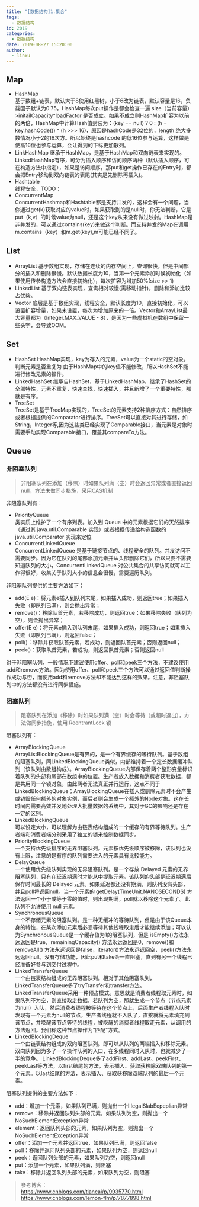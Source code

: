 ```yaml
---
title: "[数据结构]1.集合"
tags:
  - 数据结构
id: 2019
categories:
  - 数据结构
date: 2019-08-27 15:20:00
author: 
  - linxu
---
```



## Map
* HashMap  
基于数组+链表，默认大于8使用红黑树，小于6改为链表，默认容量是16，负载因子默认为0.75，HashMap每次put操作是都会检查一遍 size（当前容量）>initailCapacity*loadFactor 是否成立。如果不成立则HashMap扩容为以前的两倍，HashMap中计算Hash值封装为：(key == null) ? 0 : (h = key.hashCode()) ^ (h >>> 16)，原因是hashCode是32位的，length 绝大多数情况小于2的16次方。所以始终是hashcode 的低16位参与运算，这样做是使高16位也参与运算，会让得到的下标更加散列。
* LinkHashMap
继承于HashMap，是基于HashMap和双向链表来实现的。LinkedHashMap有序，可分为插入顺序和访问顺序两种（默认插入顺序，可在构造方法中指定），如果是访问顺序，那put和get操作已存在的Entry时，都会把Entry移动到双向链表的表尾(其实是先删除再插入)。
* Hashtable  
线程安全，TODO：
* ConcurrentMap  
ConcurrentHashmap和Hashtable都是支持并发的，这样会有一个问题，当你通过get(k)获取对应的value时，如果获取到的是null时，你无法判断，它是put（k,v）的时候value为null，还是这个key从来没有做过映射。HashMap是非并发的，可以通过contains(key)来做这个判断。而支持并发的Map在调用m.contains（key）和m.get(key),m可能已经不同了。

## List
* ArrayList 
基于数组实现，存储在连续的内存空间上，查询很快，但是中间部分的插入和删除很慢。默认数据长度为10，当第一个元素添加时候初始化（如果使用传参构造方法会直接初始化），每次扩容为增加50%(size >> 1)
* LinkedList 
基于双向链表实现，查询相对较慢(需移动指针)，删除和添加比较占优势。
* Vector
底层是基于数组实现，线程安全，默认长度为10，直接初始化，可以设置扩容增量，如果未设置，每次为增加原来的一倍。Vector和ArrayList最大容量都为（Integer.MAX_VALUE - 8），是因为一些虚拟机在数组中保留一些头字，会导致OOM。

## Set
* HashSet
HashMap实现，key为存入的元素，value为一个static的空对象。判断元素是否重复为 由于HashMap中的key值不能修改，所以HashSet不能进行修改元素的操作。
* LinkedHashSet
继承自HashSet，基于LinkedHashMap，继承了HashSet的全部特性，元素不重复，快速查找，快速插入，并且新增了一个重要特性，那就是有序。
* TreeSet  
TreeSet是基于TreeMap实现的，TreeSet的元素支持2种排序方式：自然排序或者根据提供的Comparator进行排序。TreeSet可以直接对其进行存储，如String，Integer等,因为这些类已经实现了Comparable接口，当元素是对象时需要手动实现Comparable接口，覆盖其compareTo方法。

## Queue
### 非阻塞队列
> 非阻塞队列在添加（移除）时如果队列满（空）时会返回异常或者直接返回null，方法未做同步措施，采用CAS机制  

非阻塞队列有：  

* PriorityQueue  
类实质上维护了一个有序列表。加入到 Queue 中的元素根据它们的天然排序（通过其 java.util.Comparable 实现）或者根据传递给构造函数的 java.util.Comparator 实现来定位  
* ConcurrentLinkedQueue  
ConcurrentLinkedQueue 是基于链接节点的、线程安全的队列。并发访问不需要同步。因为它在队列的尾部添加元素并从头部删除它们，所以只要不需要知道队列的大小，ConcurrentLinkedQueue 对公共集合的共享访问就可以工作得很好，收集关于队列大小的信息会很慢，需要遍历队列。  
 
非阻塞队列提供的主要方法如下：  

* add(E e)：将元素e插入到队列末尾，如果插入成功，则返回true；如果插入失败（即队列已满），则会抛出异常；  
* remove()：移除队首元素，若移除成功，则返回true；如果移除失败（队列为空），则会抛出异常；  
* offer(E e)：将元素e插入到队列末尾，如果插入成功，则返回true；如果插入失败（即队列已满），则返回false；  
* poll()：移除并获取队首元素，若成功，则返回队首元素；否则返回null；  
* peek()：获取队首元素，若成功，则返回队首元素；否则返回null  

对于非阻塞队列，一般情况下建议使用offer、poll和peek三个方法，不建议使用add和remove方法。因为使用offer、poll和peek三个方法可以通过返回值判断操作成功与否，而使用add和remove方法却不能达到这样的效果。注意，非阻塞队列中的方法都没有进行同步措施。

### 阻塞队列
> 阻塞队列在添加（移除）时如果队列满（空）时会等待（或超时退出），方法做同步措施，使用 ReentrantLock 锁

阻塞队列有：

* ArrayBlockingQueue  
ArrayListBlockingQueue是有界的，是一个有界缓存的等待队列。基于数组的阻塞队列，同LinkedBlockingQueue类似，内部维持着一个定长数据缓冲队列（该队列由数组构成）。ArrayBlockingQueue内部保存着两个整形变量标识着队列的头部和尾部在数组中的位置。生产者放入数据和消费者获取数据，都是共用同一个锁对象，由此两者无法真正并行运行，这点不同于LinkedBlockingQueue；ArrayBlockingQueue在插入或删除元素时不会产生或销毁任何额外的对象实例，而后者则会生成一个额外的Node对象。这在长时间内需要高效并发地处理大批量数据的系统中，其对于GC的影响还是存在一定的区别。
* LinkedBlockingQueue  
可以设定大小，可以理解为由链表结构组成的一个缓存的有界等待队列。生产者端和消费者端分别采用了独立的锁来控制数据同步。
* PriorityBlockingQueue  
一个支持优先级排序的无界阻塞队列。元素按优先级顺序被移除，该队列也没有上限，注意的是有序的队列需要进入的元素具有比较能力。
* DelayQueue  
一个使用优先级队列实现的无界阻塞队列。是一个存放 Delayed 元素的无界阻塞队列，只有在延迟期满时才能从中提取元素。该队列的头部是延迟期满后保存时间最长的 Delayed 元素。如果延迟都还没有期满，则队列没有头部，并且poll将返回null。当一个元素的 getDelay(TimeUnit.NANOSECONDS) 方法返回一个小于或等于零的值时，则出现期满，poll就以移除这个元素了。此队列不允许使用 null 元素。
* SynchronousQueue  
一个不存储元素的阻塞队列。是一种无缓冲的等待队列，但是由于该Queue本身的特性，在某次添加元素后必须等待其他线程取走后才能继续添加；可以认为SynchronousQueue是一个缓存值为1的阻塞队列，但是 isEmpty()方法永远返回是true，remainingCapacity() 方法永远返回是0，remove()和removeAll() 方法永远返回是false，iterator()方法永远返回空，peek()方法永远返回null。没有存储功能，因此put和take会一直阻塞，直到有另一个线程已经准备好参与到交付过程中。
* LinkedTransferQueue  
一个由链表结构组成的无界阻塞队列。相对于其他阻塞队列，LinkedTransferQueue多了tryTransfer和transfer方法。LinkedTransferQueue采用一种预占模式。意思就是消费者线程取元素时，如果队列不为空，则直接取走数据，若队列为空，那就生成一个节点（节点元素为null）入队，然后消费者线程被等待在这个节点上，后面生产者线程入队时发现有一个元素为null的节点，生产者线程就不入队了，直接就将元素填充到该节点，并唤醒该节点等待的线程，被唤醒的消费者线程取走元素，从调用的方法返回。我们称这种节点操作为“匹配”方式。
* LinkedBlockingDeque  
一个由链表结构组成的双向阻塞队列。即可以从队列的两端插入和移除元素。双向队列因为多了一个操作队列的入口，在多线程同时入队时，也就减少了一半的竞争。 LinkedBlockingDeque多了addFirst、addLast、peekFirst、peekLast等方法，以first结尾的方法，表示插入、获取获移除双端队列的第一个元素。以last结尾的方法，表示插入、获取获移除双端队列的最后一个元素。 

 
阻塞队列提供的主要方法如下：  

* add：增加一个元索，如果队列已满，则抛出一个IIIegaISlabEepeplian异常  
* remove：移除并返回队列头部的元素，如果队列为空，则抛出一个NoSuchElementException异常  
* element：返回队列头部的元素，如果队列为空，则抛出一个NoSuchElementException异常  
* offer：添加一个元素并返回true，如果队列已满，则返回false  
* poll：移除并返问队列头部的元素，如果队列为空，则返回null  
* peek：返回队列头部的元素，如果队列为空，则返回null  
* put：添加一个元素，如果队列满，则阻塞  
* take：移除并返回队列头部的元素，如果队列为空，则阻塞  



> 参考博客：  
https://www.cnblogs.com/tiancai/p/9935770.html  
https://www.cnblogs.com/lemon-flm/p/7877898.html